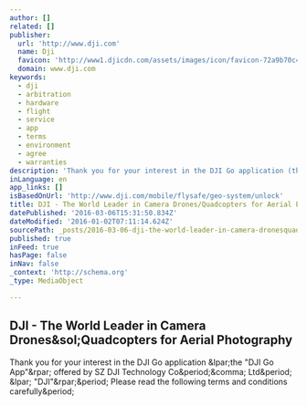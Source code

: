 ```yaml
---
author: []
related: []
publisher:
  url: 'http://www.dji.com'
  name: Dji
  favicon: 'http://www1.djicdn.com/assets/images/icon/favicon-72a9b70c43eb2e079e62d4db6633cdd2.ico'
  domain: www.dji.com
keywords:
  - dji
  - arbitration
  - hardware
  - flight
  - service
  - app
  - terms
  - environment
  - agree
  - warranties
description: 'Thank you for your interest in the DJI Go application (the "DJI Go App") offered by SZ DJI Technology Co., Ltd. ( "DJI"). Please read the following terms and conditions carefully.'
inLanguage: en
app_links: []
isBasedOnUrl: 'http://www.dji.com/mobile/flysafe/geo-system/unlock'
title: DJI - The World Leader in Camera Drones/Quadcopters for Aerial Photography
datePublished: '2016-03-06T15:31:50.834Z'
dateModified: '2016-01-02T07:11:14.624Z'
sourcePath: _posts/2016-03-06-dji-the-world-leader-in-camera-dronesquadcopters-for-aeri.md
published: true
inFeed: true
hasPage: false
inNav: false
_context: 'http://schema.org'
_type: MediaObject

---
```

<article style=""><h1>DJI - The World Leader in Camera Drones&amp;sol;Quadcopters for Aerial Photography</h1><p>Thank you for your interest in the DJI Go application &amp;lpar;the "DJI Go App"&amp;rpar; offered by SZ DJI Technology Co&amp;period;&amp;comma; Ltd&amp;period; &amp;lpar; "DJI"&amp;rpar;&amp;period; Please read the following terms and conditions carefully&amp;period;</p></article>